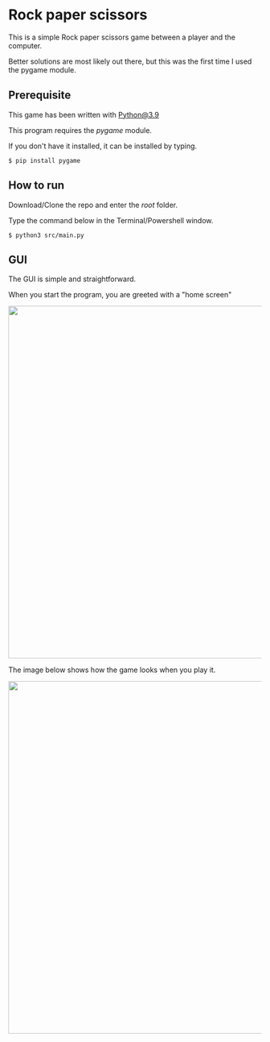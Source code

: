 # Rock paper scissors

This is a simple Rock paper scissors game between a player and the computer.

Better solutions are most likely out there, but this was the first time I used the pygame module.

## Prerequisite

This game has been written with Python@3.9

This program requires the _pygame_ module.

If you don't have it installed, it can be installed by typing.

```
$ pip install pygame
```

## How to run

Download/Clone the repo and enter the *root* folder.

Type the command below in the Terminal/Powershell window.

```
$ python3 src/main.py
```

## GUI

The GUI is simple and straightforward.

When you start the program, you are greeted with a "home screen"

<img src="https://github.com/Hvaheterdu/rock-paper-scissor/blob/main/docs/images/home_screen.png" width="700" alt="">

The image below shows how the game looks when you play it.

<img src="https://github.com/Hvaheterdu/rock-paper-scissor/blob/main/docs/images/game_screen.png" width="700" alt="">
